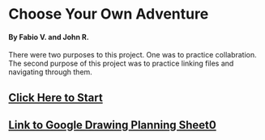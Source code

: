 # Choose Your Own Adventure
#### By Fabio V. and John R.

There were two purposes to this project. One was to practice collabration. The second purpose of this project was to practice linking files and navigating through them.

## [Click Here to Start](home.md)

## [Link to Google Drawing Planning Sheet0]()